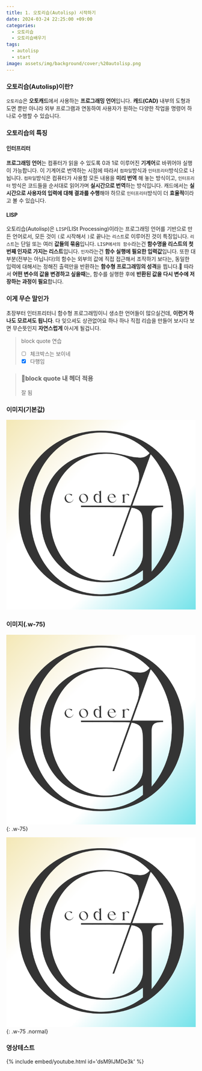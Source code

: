 ```yaml
---
title: 1. 오토리습(Autolisp) 시작하기
date: 2024-03-24 22:25:00 +09:00
categories:
  - 오토리습
  - 오토리습배우기
tags:
  - autolisp
  - start
image: assets/img/background/cover;%20autolisp.png
---
```


### 오토리습(Autolisp)이란?
`오토리습`은 **오토캐드**에서 사용하는 **프로그래밍 언어**입니다. **캐드(CAD)** 내부의 도형과 도면 뿐만 아니라 외부 프로그램과 연동하여 사용자가 원하는 다양한 작업을 명령어 하나로 수행할 수 있습니다.


### 오토리습의 특징

#### 인터프리터
**프로그래밍 언어**는 컴퓨터가 읽을 수 있도록 0과 1로 이루어진 **기계어**로 바뀌어야 실행이 가능합니다. 이 기계어로 번역하는 시점에 따라서 `컴파일`방식과 `인터프리터`방식으로 나뉩니다.
`컴파일`방식은 컴퓨터가 사용할 모든 내용을 **미리 번역** 해 놓는 방식이고, `인터프리터` 방식은 코드들을 순서대로 읽어가며 **실시간으로 번역**하는 방식입니다.
캐드에서는 **실시간으로 사용자의 입력에 대해 결과를 수행**해야 하므로 `인터프리터`방식이 더 **효율적**이라고 볼 수 있습니다.
#### LISP
오토리습(Autolisp)은 `LISP`(LISt Processing)이라는 프로그래밍 언어를 기반으로 만든 언어로서, 모든 것이 `(`로 시작해서 `)`로 끝나는 `리스트`로 이루어진 것이 특징입니다. `리스트`는 단일 또는 여러 **값들의 묶음**입니다. `LISP에서의 함수`라는건 **함수명을 리스트의 첫 번째 인자로 가지는 리스트**입니다. `인자`라는건 **함수 실행에 필요한 입력값**입니다. 또한 대부분(전부는 아닙니다)의 함수는 외부의 값에 직접 접근해서 조작하기 보다는, 동일한 입력에 대해서는 정해진 출력만을 반환하는 **함수형 프로그래밍의 성격**을 띕니다.
따라서 **어떤 변수의 값을 변경하고 싶을때**는, 함수를 실행한 후에 **반환된 값을 다시 변수에 저장하는 과정이 필요**합니다.



### 이게 무슨 말인가
초장부터 인터프리터니 함수형 프로그래밍이니 생소한 언어들이 많으실건데, **이런거 하나도 모르셔도 됩니다**. 다 잊으셔도 상관없어요
하나 하나 직접 리습을 만들어 보시다 보면 무슨뜻인지 **자연스럽게** 아시게 될겁니다.

> block quote 연습
> - [ ] 체크박스는 보이네
> - [x] 다행임

> ### block quote 내 헤더 적용
> 잘 됨

### 이미지(기본값)
![](assets/img/gocoder_logo.png)

### 이미지(.w-75)
![](assets/img/gocoder_logo.png){: .w-75}

![](assets/img/gocoder_logo.png){: .w-75 .normal}

### 영상테스트
{% include embed/youtube.html id='dsM9IJMDe3k' %}

